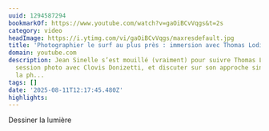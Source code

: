 ```yaml
---
uuid: 1294587294
bookmarkOf: https://www.youtube.com/watch?v=gaOiBCvVqgs&t=2s
category: video
headImage: https://i.ytimg.com/vi/gaOiBCvVqgs/maxresdefault.jpg
title: 'Photographier le surf au plus près : immersion avec Thomas Lodin'
domain: youtube.com
description: Jean Sinelle s’est mouillé (vraiment) pour suivre Thomas Lodin dans une
  session photo avec Clovis Donizetti, et discuter sur son approche singulière de
  la ph...
tags: []
date: '2025-08-11T12:17:45.480Z'
highlights:
---
```


Dessiner la lumière

